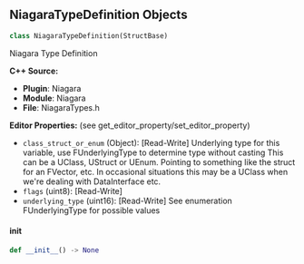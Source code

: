 ## NiagaraTypeDefinition Objects

```python
class NiagaraTypeDefinition(StructBase)
```

Niagara Type Definition

**C++ Source:**

- **Plugin**: Niagara
- **Module**: Niagara
- **File**: NiagaraTypes.h

**Editor Properties:** (see get_editor_property/set_editor_property)

- ``class_struct_or_enum`` (Object):  [Read-Write] Underlying type for this variable, use FUnderlyingType to determine type without casting
  This can be a UClass, UStruct or UEnum.  Pointing to something like the struct for an FVector, etc.
  In occasional situations this may be a UClass when we're dealing with DataInterface etc.
- ``flags`` (uint8):  [Read-Write]
- ``underlying_type`` (uint16):  [Read-Write] See enumeration FUnderlyingType for possible values

<a id="unreal.NiagaraTypeDefinition.__init__"></a>

#### __init__

```python
def __init__() -> None
```

<a id="unreal.NiagaraPlatformSet"></a>